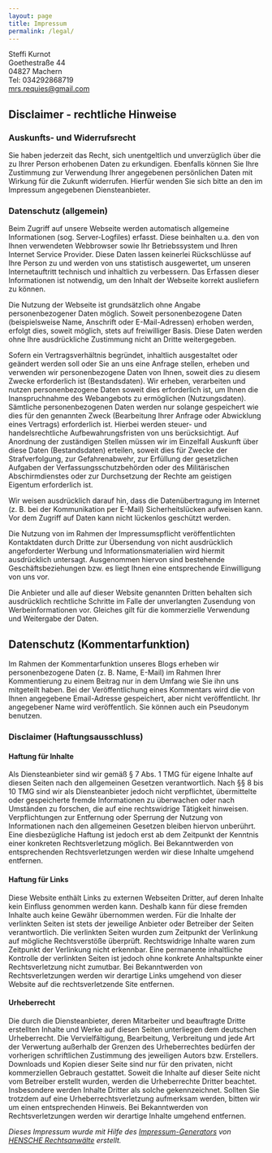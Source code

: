```yaml
---
layout: page
title: Impressum
permalink: /legal/
---
```

Steffi Kurnot \
Goethestra&#223;e 44 \
04827 Machern \
Tel: 034292868719 \
mrs.requies@gmail.com

## Disclaimer - rechtliche Hinweise
### Auskunfts- und Widerrufsrecht
Sie haben jederzeit das Recht, sich unentgeltlich und unverz&#252;glich &#252;ber die zu Ihrer Person erhobenen Daten 
zu erkundigen. Ebenfalls k&#246;nnen Sie Ihre Zustimmung zur Verwendung Ihrer angegebenen pers&#246;nlichen Daten mit 
Wirkung f&#252;r die Zukunft widerrufen. Hierf&#252;r wenden Sie sich bitte an den im Impressum angegebenen 
Diensteanbieter.

### Datenschutz (allgemein)
Beim Zugriff auf unsere Webseite werden automatisch allgemeine Informationen (sog. Server-Logfiles) erfasst. Diese 
beinhalten u.a. den von Ihnen verwendeten Webbrowser sowie Ihr Betriebssystem und Ihren Internet Service Provider. Diese 
Daten lassen keinerlei R&#252;ckschl&#252;sse auf Ihre Person zu und werden von uns statistisch ausgewertet, um unseren 
Internetauftritt technisch und inhaltlich zu verbessern. Das Erfassen dieser Informationen ist notwendig, um den Inhalt 
der Webseite korrekt ausliefern zu k&#246;nnen.

Die Nutzung der Webseite ist grunds&#228;tzlich ohne Angabe personenbezogener Daten m&#246;glich. Soweit 
personenbezogene Daten (beispielsweise Name, Anschrift oder E-Mail-Adressen) erhoben werden, erfolgt dies, soweit 
m&#246;glich, stets auf freiwilliger Basis. Diese Daten werden ohne Ihre ausdr&#252;ckliche Zustimmung nicht an Dritte 
weitergegeben.

Sofern ein Vertragsverh&#228;ltnis begr&#252;ndet, inhaltlich ausgestaltet oder ge&#228;ndert werden soll oder Sie an 
uns eine Anfrage stellen, erheben und verwenden wir personenbezogene Daten von Ihnen, soweit dies zu diesem Zwecke 
erforderlich ist (Bestandsdaten). Wir erheben, verarbeiten und nutzen personenbezogene Daten soweit dies erforderlich 
ist, um Ihnen die Inanspruchnahme des Webangebots zu erm&#246;glichen (Nutzungsdaten). S&#228;mtliche personenbezogenen 
Daten werden nur solange gespeichert wie dies f&#252;r den genannten Zweck (Bearbeitung Ihrer Anfrage oder Abwicklung 
eines Vertrags) erforderlich ist. Hierbei werden steuer- und handelsrechtliche Aufbewahrungsfristen von uns 
ber&#252;cksichtigt. Auf Anordnung der zust&#228;ndigen Stellen m&#252;ssen wir im Einzelfall Auskunft &#252;ber diese 
Daten (Bestandsdaten) erteilen, soweit dies f&#252;r Zwecke der Strafverfolgung, zur Gefahrenabwehr, zur Erf&#252;llung 
der gesetzlichen Aufgaben der Verfassungsschutzbeh&#246;rden oder des Milit&#228;rischen Abschirmdienstes oder zur 
Durchsetzung der Rechte am geistigen Eigentum erforderlich ist.

Wir weisen ausdr&#252;cklich darauf hin, dass die Daten&#252;bertragung im Internet (z. B. bei der Kommunikation per 
E-Mail) Sicherheitsl&#252;cken aufweisen kann. Vor dem Zugriff auf Daten kann nicht l&#252;ckenlos gesch&#252;tzt 
werden.

Die Nutzung von im Rahmen der Impressumspflicht ver&#246;ffentlichten Kontaktdaten durch Dritte zur &#220;bersendung 
von nicht ausdr&#252;cklich angeforderter Werbung und Informationsmaterialien wird hiermit ausdr&#252;cklich untersagt. 
Ausgenommen hiervon sind bestehende Gesch&#228;ftsbeziehungen bzw. es liegt Ihnen eine entsprechende Einwilligung von uns 
vor.

Die Anbieter und alle auf dieser Website genannten Dritten behalten sich ausdr&#252;cklich rechtliche Schritte im 
Falle der unverlangten Zusendung von Werbeinformationen vor. Gleiches gilt f&#252;r die kommerzielle Verwendung und 
Weitergabe der Daten.

## Datenschutz (Kommentarfunktion)
Im Rahmen der Kommentarfunktion unseres Blogs erheben wir personenbezogene Daten (z. B. Name, E-Mail) im Rahmen Ihrer 
Kommentierung zu einem Beitrag nur in dem Umfang wie Sie ihn uns mitgeteilt haben. Bei der Ver&#246;ffentlichung eines 
Kommentars wird die von Ihnen angegebene Email-Adresse gespeichert, aber nicht ver&#246;ffentlicht. Ihr angegebener Name 
wird ver&#246;ffentlich. Sie k&#246;nnen auch ein Pseudonym benutzen.

### Disclaimer (Haftungsausschluss)

#### Haftung f&#252;r Inhalte
Als Diensteanbieter sind wir gem&#228;&#223; &#167; 7 Abs. 1 TMG f&#252;r eigene Inhalte auf diesen Seiten nach den 
allgemeinen Gesetzen verantwortlich. Nach &#167;&#167; 8 bis 10 TMG sind wir als Diensteanbieter jedoch nicht 
verpflichtet, &#252;bermittelte oder gespeicherte fremde Informationen zu &#252;berwachen oder nach Umst&#228;nden zu 
forschen, die auf eine rechtswidrige T&#228;tigkeit hinweisen. Verpflichtungen zur Entfernung oder Sperrung der Nutzung 
von Informationen nach den allgemeinen Gesetzen bleiben hiervon unber&#252;hrt. Eine diesbez&#252;gliche Haftung ist 
jedoch erst ab dem Zeitpunkt der Kenntnis einer konkreten Rechtsverletzung m&#246;glich. Bei Bekanntwerden von 
entsprechenden Rechtsverletzungen werden wir diese Inhalte umgehend entfernen.

#### Haftung f&#252;r Links
Diese Website enth&#228;lt Links zu externen Webseiten Dritter, auf deren Inhalte kein Einfluss genommen werden kann. 
Deshalb kann f&#252;r diese fremden Inhalte auch keine Gew&#228;hr &#252;bernommen werden. F&#252;r die Inhalte der 
verlinkten Seiten ist stets der jeweilige Anbieter oder Betreiber der Seiten verantwortlich. Die verlinkten Seiten wurden 
zum Zeitpunkt der Verlinkung auf m&#246;gliche Rechtsverst&#246;&#223;e &#252;berpr&#252;ft. Rechtswidrige Inhalte waren 
zum Zeitpunkt der Verlinkung nicht erkennbar. Eine permanente inhaltliche Kontrolle der verlinkten Seiten ist jedoch ohne 
konkrete Anhaltspunkte einer Rechtsverletzung nicht zumutbar. Bei Bekanntwerden von Rechtsverletzungen werden wir derartige 
Links umgehend von dieser Website auf die rechtsverletzende Site entfernen.

#### Urheberrecht
Die durch die Diensteanbieter, deren Mitarbeiter und beauftragte Dritte erstellten Inhalte und Werke auf diesen Seiten 
unterliegen dem deutschen Urheberrecht. Die Vervielf&#228;ltigung, Bearbeitung, Verbreitung und jede Art der Verwertung 
au&#223;erhalb der Grenzen des Urheberrechtes bed&#252;rfen der vorherigen schriftlichen Zustimmung des jeweiligen Autors 
bzw. Erstellers. Downloads und Kopien dieser Seite sind nur f&#252;r den privaten, nicht kommerziellen Gebrauch 
gestattet. Soweit die Inhalte auf dieser Seite nicht vom Betreiber erstellt wurden, werden die Urheberrechte Dritter 
beachtet. Insbesondere werden Inhalte Dritter als solche gekennzeichnet. Sollten Sie trotzdem auf eine 
Urheberrechtsverletzung aufmerksam werden, bitten wir um einen entsprechenden Hinweis. Bei Bekanntwerden von 
Rechtsverletzungen werden wir derartige Inhalte umgehend entfernen.

*Dieses Impressum wurde mit Hilfe des [Impressum-Generators](http://www.hensche.de/impressum-generator.html) von [HENSCHE Rechtsanw&auml;lte](http://www.hensche.de/Rechtsanwalt_Arbeitsrecht_Berlin.html) erstellt.*
